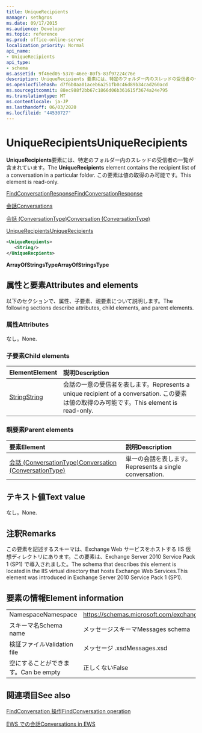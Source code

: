 ```yaml
---
title: UniqueRecipients
manager: sethgros
ms.date: 09/17/2015
ms.audience: Developer
ms.topic: reference
ms.prod: office-online-server
localization_priority: Normal
api_name:
- UniqueRecipients
api_type:
- schema
ms.assetid: 9f46ed05-5370-46ee-80f5-83f97224c76e
description: UniqueRecipients 要素には、特定のフォルダー内のスレッドの受信者の一覧が含まれています。 この要素は値の取得のみ可能です。
ms.openlocfilehash: d7f6b0aa01aceb6a251fb0c46d89b34cad260acd
ms.sourcegitcommit: 88ec988f2bb67c1866d06b361615f3674a24e795
ms.translationtype: MT
ms.contentlocale: ja-JP
ms.lasthandoff: 06/03/2020
ms.locfileid: "44530727"
---
```

# <a name="uniquerecipients"></a><span data-ttu-id="f4715-104">UniqueRecipients</span><span class="sxs-lookup"><span data-stu-id="f4715-104">UniqueRecipients</span></span>

<span data-ttu-id="f4715-105">**UniqueRecipients**要素には、特定のフォルダー内のスレッドの受信者の一覧が含まれています。</span><span class="sxs-lookup"><span data-stu-id="f4715-105">The **UniqueRecipients** element contains the recipient list of a conversation in a particular folder.</span></span> <span data-ttu-id="f4715-106">この要素は値の取得のみ可能です。</span><span class="sxs-lookup"><span data-stu-id="f4715-106">This element is read-only.</span></span> 
  
[<span data-ttu-id="f4715-107">FindConversationResponse</span><span class="sxs-lookup"><span data-stu-id="f4715-107">FindConversationResponse</span></span>](findconversationresponse.md)
  
[<span data-ttu-id="f4715-108">会話</span><span class="sxs-lookup"><span data-stu-id="f4715-108">Conversations</span></span>](conversations-ex15websvcsotherref.md)
  
[<span data-ttu-id="f4715-109">会話 (ConversationType)</span><span class="sxs-lookup"><span data-stu-id="f4715-109">Conversation (ConversationType)</span></span>](conversation-conversationtype.md)
  
[<span data-ttu-id="f4715-110">UniqueRecipients</span><span class="sxs-lookup"><span data-stu-id="f4715-110">UniqueRecipients</span></span>](uniquerecipients.md)
  
```XML
<UniqueRecpients>
   <String/>
</UniqueRecpients>
```

 <span data-ttu-id="f4715-111">**ArrayOfStringsType**</span><span class="sxs-lookup"><span data-stu-id="f4715-111">**ArrayOfStringsType**</span></span>
## <a name="attributes-and-elements"></a><span data-ttu-id="f4715-112">属性と要素</span><span class="sxs-lookup"><span data-stu-id="f4715-112">Attributes and elements</span></span>

<span data-ttu-id="f4715-113">以下のセクションで、属性、子要素、親要素について説明します。</span><span class="sxs-lookup"><span data-stu-id="f4715-113">The following sections describe attributes, child elements, and parent elements.</span></span>
  
### <a name="attributes"></a><span data-ttu-id="f4715-114">属性</span><span class="sxs-lookup"><span data-stu-id="f4715-114">Attributes</span></span>

<span data-ttu-id="f4715-115">なし。</span><span class="sxs-lookup"><span data-stu-id="f4715-115">None.</span></span>
  
### <a name="child-elements"></a><span data-ttu-id="f4715-116">子要素</span><span class="sxs-lookup"><span data-stu-id="f4715-116">Child elements</span></span>

|<span data-ttu-id="f4715-117">**Element**</span><span class="sxs-lookup"><span data-stu-id="f4715-117">**Element**</span></span>|<span data-ttu-id="f4715-118">**説明**</span><span class="sxs-lookup"><span data-stu-id="f4715-118">**Description**</span></span>|
|:-----|:-----|
|[<span data-ttu-id="f4715-119">String</span><span class="sxs-lookup"><span data-stu-id="f4715-119">String</span></span>](string.md) <br/> |<span data-ttu-id="f4715-120">会話の一意の受信者を表します。</span><span class="sxs-lookup"><span data-stu-id="f4715-120">Represents a unique recipient of a conversation.</span></span> <span data-ttu-id="f4715-121">この要素は値の取得のみ可能です。</span><span class="sxs-lookup"><span data-stu-id="f4715-121">This element is read-only.</span></span>  <br/> |
   
### <a name="parent-elements"></a><span data-ttu-id="f4715-122">親要素</span><span class="sxs-lookup"><span data-stu-id="f4715-122">Parent elements</span></span>

|<span data-ttu-id="f4715-123">**要素**</span><span class="sxs-lookup"><span data-stu-id="f4715-123">**Element**</span></span>|<span data-ttu-id="f4715-124">**説明**</span><span class="sxs-lookup"><span data-stu-id="f4715-124">**Description**</span></span>|
|:-----|:-----|
|[<span data-ttu-id="f4715-125">会話 (ConversationType)</span><span class="sxs-lookup"><span data-stu-id="f4715-125">Conversation (ConversationType)</span></span>](conversation-conversationtype.md) <br/> |<span data-ttu-id="f4715-126">単一の会話を表します。</span><span class="sxs-lookup"><span data-stu-id="f4715-126">Represents a single conversation.</span></span>  <br/> |
   
## <a name="text-value"></a><span data-ttu-id="f4715-127">テキスト値</span><span class="sxs-lookup"><span data-stu-id="f4715-127">Text value</span></span>

<span data-ttu-id="f4715-128">なし。</span><span class="sxs-lookup"><span data-stu-id="f4715-128">None.</span></span>
  
## <a name="remarks"></a><span data-ttu-id="f4715-129">注釈</span><span class="sxs-lookup"><span data-stu-id="f4715-129">Remarks</span></span>

<span data-ttu-id="f4715-130">この要素を記述するスキーマは、Exchange Web サービスをホストする IIS 仮想ディレクトリにあります。この要素は、Exchange Server 2010 Service Pack 1 (SP1) で導入されました。</span><span class="sxs-lookup"><span data-stu-id="f4715-130">The schema that describes this element is located in the IIS virtual directory that hosts Exchange Web Services.This element was introduced in Exchange Server 2010 Service Pack 1 (SP1).</span></span>
  
## <a name="element-information"></a><span data-ttu-id="f4715-131">要素の情報</span><span class="sxs-lookup"><span data-stu-id="f4715-131">Element information</span></span>

|||
|:-----|:-----|
|<span data-ttu-id="f4715-132">Namespace</span><span class="sxs-lookup"><span data-stu-id="f4715-132">Namespace</span></span>  <br/> |https://schemas.microsoft.com/exchange/services/2006/messages  <br/> |
|<span data-ttu-id="f4715-133">スキーマ名</span><span class="sxs-lookup"><span data-stu-id="f4715-133">Schema name</span></span>  <br/> |<span data-ttu-id="f4715-134">メッセージスキーマ</span><span class="sxs-lookup"><span data-stu-id="f4715-134">Messages schema</span></span>  <br/> |
|<span data-ttu-id="f4715-135">検証ファイル</span><span class="sxs-lookup"><span data-stu-id="f4715-135">Validation file</span></span>  <br/> |<span data-ttu-id="f4715-136">メッセージ .xsd</span><span class="sxs-lookup"><span data-stu-id="f4715-136">Messages.xsd</span></span>  <br/> |
|<span data-ttu-id="f4715-137">空にすることができます。</span><span class="sxs-lookup"><span data-stu-id="f4715-137">Can be empty</span></span>  <br/> |<span data-ttu-id="f4715-138">正しくない</span><span class="sxs-lookup"><span data-stu-id="f4715-138">False</span></span>  <br/> |
   
## <a name="see-also"></a><span data-ttu-id="f4715-139">関連項目</span><span class="sxs-lookup"><span data-stu-id="f4715-139">See also</span></span>



[<span data-ttu-id="f4715-140">FindConversation 操作</span><span class="sxs-lookup"><span data-stu-id="f4715-140">FindConversation operation</span></span>](findconversation-operation.md)


[<span data-ttu-id="f4715-141">EWS での会話</span><span class="sxs-lookup"><span data-stu-id="f4715-141">Conversations in EWS</span></span>](https://msdn.microsoft.com/library/91e64629-db6c-4c94-9dcb-d386232e8467%28Office.15%29.aspx)


